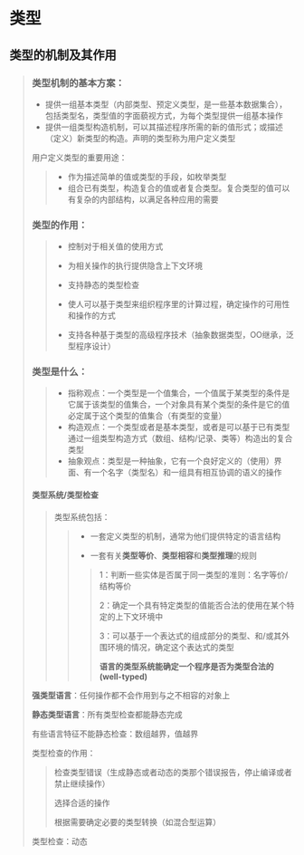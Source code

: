 # 类型





## 类型的机制及其作用

> ### 类型机制的基本方案：
>
> - 提供一组基本类型（内部类型、预定义类型，是一些基本数据集合），包括类型名，类型值的字面藐视方式，为每个类型提供一组基本操作
> - 提供一组类型构造机制，可以其描述程序所需的新的值形式；或描述（定义）新类型的构造。声明的类型称为用户定义类型
>
> 用户定义类型的重要用途：
>
> > - 作为描述简单的值或类型的手段，如枚举类型
> > - 组合已有类型，构造复合的值或者复合类型。复合类型的值可以有复杂的内部结构，以满足各种应用的需要
>
> 
>
> ### 类型的作用：
>
> > - 控制对于相关值的使用方式
> >
> > - 为相关操作的执行提供隐含上下文环境
> >
> > - 支持静态的类型检查
> >
> > - 使人可以基于类型来组织程序里的计算过程，确定操作的可用性和操作的方式
> >
> > - 支持各种基于类型的高级程序技术（抽象数据类型，OO继承，泛型程序设计）
>
> 
>
> ### 类型是什么：
>
> > - 指称观点：一个类型是一个值集合，一个值属于某类型的条件是它属于该类型的值集合，一个对象具有某个类型的条件是它的值必定属于这个类型的值集合（有类型的变量）
> > - 构造观点：一个类型或者是基本类型，或者是可以基于已有类型通过一组类型构造方式（数组、结构/记录、类等）构造出的复合类型
> > - 抽象观点：类型是一种抽象，它有一个良好定义的（使用）界面、有一个名字（类型名）和一组具有相互协调的语义的操作
>
> 
>
> #### 类型系统/类型检查
>
> > 类型系统包括：
> >
> > > - 一套定义类型的机制，通常为他们提供特定的语言结构
> > >
> > > - 一套有关**类型等价**、**类型相容**和**类型推理**的规则
> > >
> > > > 1：判断一些实体是否属于同一类型的准则：名字等价/结构等价
> > > >
> > > > 2：确定一个具有特定类型的值能否合法的使用在某个特定的上下文环境中
> > > >
> > > > 3：可以基于一个表达式的组成部分的类型、和/或其外围环境的情况，确定这个表达式的类型
> > > >
> > > > **语言的类型系统能确定一个程序是否为类型合法的(well-typed)**
>
> **强类型语言**：任何操作都不会作用到与之不相容的对象上
>
> **静态类型语言**：所有类型检查都能静态完成
>
> 有些语言特征不能静态检查：数组越界，值越界
>
> 类型检查的作用：
>
> > 检查类型错误（生成静态或者动态的类那个错误报告，停止编译或者禁止继续操作）
> >
> > 选择合适的操作
> >
> > 根据需要确定必要的类型转换（如混合型运算）
>
> 类型检查：动态
>
> 

